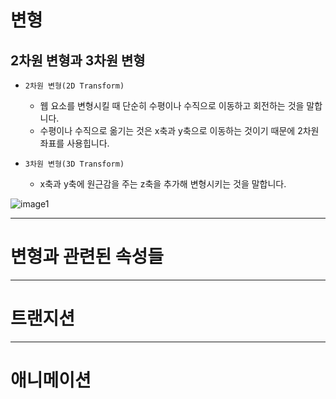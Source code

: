 #  변형 

## 2차원 변형과 3차원 변형 

- <code>2차원 변형(2D Transform)</code> 
  - 웹 요소를 변형시킬 때 단순히 수평이나 수직으로 이동하고 회전하는 것을 말합니다.
  - 수평이나 수직으로 옮기는 것은 x축과 y축으로 이동하는 것이기 때문에 2차원 좌표를 사용힙니다. 

- <code>3차원 변형(3D Transform)</code>
    - x축과 y축에 원근감을 주는 z축을 추가해 변형시키는 것을 말합니다. 

![image1]()


---
# 변형과 관련된 속성들 

---
# 트랜지션 

---
# 애니메이션 